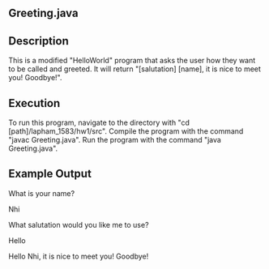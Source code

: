 ## Greeting.java

## Description

This is a modified "HelloWorld" program that asks the user how they want to be called and greeted.
It will return "[salutation] [name], it is nice to meet you! Goodbye!".

## Execution

To run this program, navigate to the directory with "cd [path]/lapham_1583/hw1/src".
Compile the program with the command "javac Greeting.java".
Run the program with the command "java Greeting.java".

## Example Output

What is your name?

Nhi

What salutation would you like me to use?

Hello


Hello Nhi, it is nice to meet you! Goodbye!